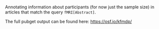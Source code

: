 Annotating information about participants (for now just the sample size) in articles that match the query `fMRI[Abstract]`.

The full pubget output can be found here: https://osf.io/kfmdp/
